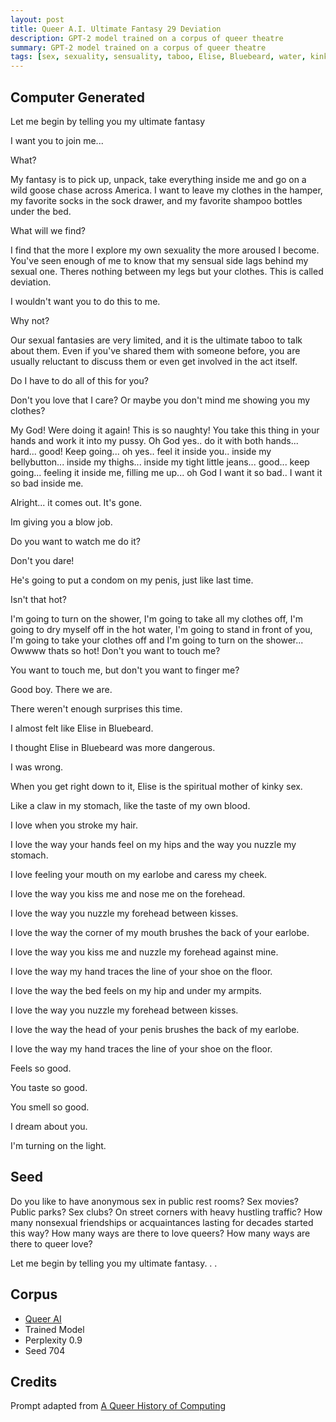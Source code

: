```yaml
---
layout: post
title: Queer A.I. Ultimate Fantasy 29 Deviation
description: GPT-2 model trained on a corpus of queer theatre
summary: GPT-2 model trained on a corpus of queer theatre
tags: [sex, sexuality, sensuality, taboo, Elise, Bluebeard, water, kink, erotic, queer, GPT-2, RunwayML]
---
```


## Computer Generated

Let me begin by telling you my ultimate fantasy

I want you to join me...

What?

My fantasy is to pick up, unpack, take everything inside me and go on a wild goose chase across America. I want to leave my clothes in the hamper, my favorite socks in the sock drawer, and my favorite shampoo bottles under the bed.

What will we find?

I find that the more I explore my own sexuality the more aroused I become. You've seen enough of me to know that my sensual side lags behind my sexual one. Theres nothing between my legs but your clothes. This is called deviation.

I wouldn't want you to do this to me.

Why not?

Our sexual fantasies are very limited, and it is the ultimate taboo to talk about them. Even if you've shared them with someone before, you are usually reluctant to discuss them or even get involved in the act itself.

Do I have to do all of this for you?

Don't you love that I care? Or maybe you don't mind me showing you my clothes?

My God! Were doing it again! This is so naughty! You take this thing in your hands and work it into my pussy. Oh God yes.. do it with both hands... hard... good! Keep going... oh yes.. feel it inside you.. inside my bellybutton... inside my thighs... inside my tight little jeans... good... keep going... feeling it inside me, filling me up... oh God I want it so bad.. I want it so bad inside me.

Alright... it comes out. It's gone.

Im giving you a blow job.

Do you want to watch me do it?

Don't you dare!

He's going to put a condom on my penis, just like last time.

Isn't that hot?

I'm going to turn on the shower, I'm going to take all my clothes off, I'm going to dry myself off in the hot water, I'm going to stand in front of you, I'm going to take your clothes off and I'm going to turn on the shower... Owwww thats so hot! Don't you want to touch me?

You want to touch me, but don't you want to finger me?

Good boy. There we are.

There weren't enough surprises this time.

I almost felt like Elise in Bluebeard.

I thought Elise in Bluebeard was more dangerous.

I was wrong.

When you get right down to it, Elise is the spiritual mother of kinky sex.

Like a claw in my stomach, like the taste of my own blood.

I love when you stroke my hair.

I love the way your hands feel on my hips and the way you nuzzle my stomach.

I love feeling your mouth on my earlobe and caress my cheek.

I love the way you kiss me and nose me on the forehead.

I love the way you nuzzle my forehead between kisses.

I love the way the corner of my mouth brushes the back of your earlobe.

I love the way you kiss me and nuzzle my forehead against mine.

I love the way my hand traces the line of your shoe on the floor.

I love the way the bed feels on my hip and under my armpits.

I love the way you nuzzle my forehead between kisses.

I love the way the head of your penis brushes the back of my earlobe.

I love the way my hand traces the line of your shoe on the floor.

Feels so good.

You taste so good.

You smell so good.

I dream about you.

I'm turning on the light.


## Seed

Do you like to have anonymous sex in public rest rooms? Sex movies? Public parks? Sex clubs? On street corners with heavy hustling traffic? How many nonsexual friendships or acquaintances lasting for decades started this way? How many ways are there to love queers? How many ways are there to queer love?

Let me begin by telling you my ultimate fantasy. . .

## Corpus

- [Queer AI](/queerai)
- Trained Model
- Perplexity 0.9
- Seed 704

## Credits

Prompt adapted from [A Queer History of Computing](https://rhizome.org/editorial/2013/feb/19/queer-computing-1/)
